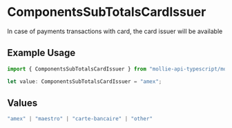 # ComponentsSubTotalsCardIssuer

In case of payments transactions with card, the card issuer will be available

## Example Usage

```typescript
import { ComponentsSubTotalsCardIssuer } from "mollie-api-typescript/models";

let value: ComponentsSubTotalsCardIssuer = "amex";
```

## Values

```typescript
"amex" | "maestro" | "carte-bancaire" | "other"
```